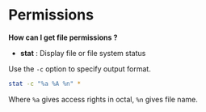 # Permissions

**How can I get file permissions ?**

* __stat__ :  Display file or file system status

Use the ```-c``` option to specify output format.

```bash
stat -c "%a %A %n" *
```
Where ```%a``` gives access rights in octal, ```%n``` gives file name.





